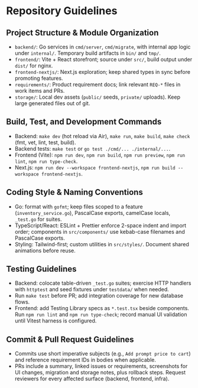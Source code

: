 # Repository Guidelines

## Project Structure & Module Organization
- `backend/`: Go services in `cmd/server`, `cmd/migrate`, with internal app logic under `internal/`. Temporary build artifacts in `bin/` and `tmp/`.
- `frontend/`: Vite + React storefront; source under `src/`, build output under `dist/` for nginx.
- `frontend-nextjs/`: Next.js exploration; keep shared types in sync before promoting features.
- `requirements/`: Product requirement docs; link relevant `REQ-*` files in work items and PRs.
- `storage/`: Local dev assets (`public/` seeds, `private/` uploads). Keep large generated files out of git.

## Build, Test, and Development Commands
- Backend: `make dev` (hot reload via Air), `make run`, `make build`, `make check` (fmt, vet, lint, test, build).
- Backend tests: `make test` or `go test ./cmd/... ./internal/...`.
- Frontend (Vite): `npm run dev`, `npm run build`, `npm run preview`, `npm run lint`, `npm run type-check`.
- Next.js: `npm run dev --workspace frontend-nextjs`, `npm run build --workspace frontend-nextjs`.

## Coding Style & Naming Conventions
- Go: format with `gofmt`; keep files scoped to a feature (`inventory_service.go`), PascalCase exports, camelCase locals, `_test.go` for suites.
- TypeScript/React: ESLint + Prettier enforce 2-space indent and import order; components in `src/components/` use kebab-case filenames and PascalCase exports.
- Styling: Tailwind-first; custom utilities in `src/styles/`. Document shared animations before reuse.

## Testing Guidelines
- Backend: colocate table-driven `_test.go` suites; exercise HTTP handlers with `httptest` and seed fixtures under `testdata/` when needed.
- Run `make test` before PR; add integration coverage for new database flows.
- Frontend: add Testing Library specs as `*.test.tsx` beside components. Run `npm run lint` and `npm run type-check`; record manual UI validation until Vitest harness is configured.

## Commit & Pull Request Guidelines
- Commits use short imperative subjects (e.g., `Add prompt price to cart`) and reference requirement IDs in bodies when applicable.
- PRs include a summary, linked issues or requirements, screenshots for UI changes, migration and storage notes, plus rollback steps. Request reviewers for every affected surface (backend, frontend, infra).

